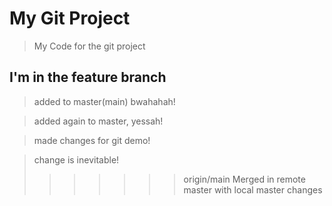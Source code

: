 # My Git Project

> My Code for the git project

## I'm in the feature branch

> added to master(main) bwahahah!

> added again to master, yessah!

> made changes for git demo!

> change is inevitable!
>>>>>>> origin/main
Merged in remote master with local master changes